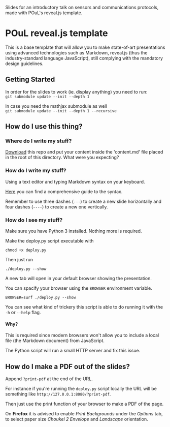 Slides for an introductory talk on sensors and communications protocols, made with POuL's reveal.js template.

# POuL reveal.js template

This is a base template that will allow you to make state-of-art presentations
using advanced technologies such as Markdown, reveal.js (thus the
industry-standard language JavaScript), still complying with the mandatory
design guidelines.

## Getting Started

In order for the slides to work (ie. display anything) you need to run:  
`git submodule update --init --depth 1`  

In case you need the mathjax submodule as well  
`git submodule update --init --depth 1 --recursive`

## How do I use this thing?

### Where do I write my stuff?

[Download][download] this repo and put your content inside the 'content.md'
file placed in the root of this directory. What were you expecting?

### How do I write my stuff?

Using a text editor and typing Markdown syntax on your keyboard.

[Here][markdown-guide] you can find a comprehensive guide to the syntax.

Remember to use three dashes (`---`) to create a new slide horizontally and
four dashes (`----`) to create a new one vertically.

### How do I see my stuff?

Make sure you have Python 3 installed. Nothing more is required.

Make the deploy.py script executable with

    chmod +x deploy.py

Then just run

    ./deploy.py --show

A new tab will open in your default browser showing the presentation.

You can spacify your browser using the `BROWSER` environment variable.

    BROWSER=surf ./deploy.py --show

You can see what kind of trickery this script is able to do running it with the
`-h` or `--help` flag.

#### Why?

This is required since modern browsers won't allow you to include a local file
(the Markdown document) from JavaScript.

The Python script will run a small HTTP server and fix this issue.

## How do I make a PDF out of the slides?

Append `?print-pdf` at the end of the URL.

For instance if you're running the `deploy.py` script locally the URL will be
something like `http://127.0.0.1:8080/?print-pdf`.

Then just use the print function of your browser to make a PDF of the page.

On **Firefox** it is advised to enable *Print Backgrounds* under the *Options* tab,
to select paper size *Choukei 2 Envelope* and *Landscape* orientation.

[download]: https://gitlab.poul.org/corsi/revealjs-poul/repository/archive.zip?ref=master
[markdown-guide]: https://github.com/adam-p/markdown-here/wiki/Markdown-Cheatsheet
